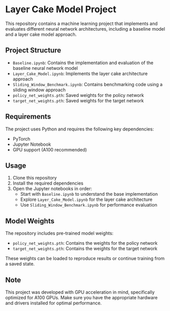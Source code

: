 # Layer Cake Model Project

This repository contains a machine learning project that implements and evaluates different neural network architectures, including a baseline model and a layer cake model approach.

## Project Structure

- `Baseline.ipynb`: Contains the implementation and evaluation of the baseline neural network model
- `Layer_Cake_Model.ipynb`: Implements the layer cake architecture approach
- `Sliding_Window_Benchmark.ipynb`: Contains benchmarking code using a sliding window approach
- `policy_net_weights.pth`: Saved weights for the policy network
- `target_net_weights.pth`: Saved weights for the target network

## Requirements

The project uses Python and requires the following key dependencies:
- PyTorch
- Jupyter Notebook
- GPU support (A100 recommended)

## Usage

1. Clone this repository
2. Install the required dependencies
3. Open the Jupyter notebooks in order:
   - Start with `Baseline.ipynb` to understand the base implementation
   - Explore `Layer_Cake_Model.ipynb` for the layer cake architecture
   - Use `Sliding_Window_Benchmark.ipynb` for performance evaluation

## Model Weights

The repository includes pre-trained model weights:
- `policy_net_weights.pth`: Contains the weights for the policy network
- `target_net_weights.pth`: Contains the weights for the target network

These weights can be loaded to reproduce results or continue training from a saved state.

## Note

This project was developed with GPU acceleration in mind, specifically optimized for A100 GPUs. Make sure you have the appropriate hardware and drivers installed for optimal performance. 